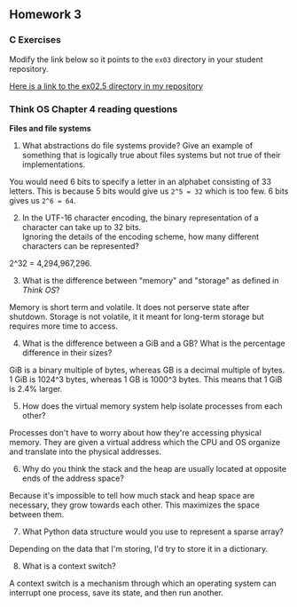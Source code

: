 ## Homework 3

### C Exercises

Modify the link below so it points to the `ex03` directory in your
student repository.

[Here is a link to the ex02.5 directory in my repository](https://github.com/adeaver/ExercisesInC/tree/master/exercises/ex02.5)

### Think OS Chapter 4 reading questions

**Files and file systems**

1) What abstractions do file systems provide?  Give an example of something that is logically 
true about files systems but not true of their implementations.

You would need 6 bits to specify a letter in an alphabet consisting of 33 letters. This is because 5 bits would give us `2^5 = 32` which is too few. 6 bits gives us `2^6 = 64`.

2) In the UTF-16 character encoding, the binary representation of a character can take up to 32 bits.  
Ignoring the details of the encoding scheme, how many different characters can be represented?

2^32 = 4,294,967,296.

3) What is the difference between "memory" and "storage" as defined in *Think OS*?

Memory is short term and volatile. It does not perserve state after shutdown. Storage is not volatile, it it meant for long-term storage but requires more time to access.

4) What is the difference between a GiB and a GB?  What is the percentage difference in their sizes?

GiB is a binary multiple of bytes, whereas GB is a decimal multiple of bytes. 1 GiB is 1024^3 bytes, whereas 1 GB is 1000^3 bytes. This means that 1 GiB is 2.4% larger.

5) How does the virtual memory system help isolate processes from each other?

Processes don't have to worry about how they're accessing physical memory. They are given a virtual address which the CPU and OS organize and translate into the physical addresses.

6) Why do you think the stack and the heap are usually located at opposite ends of the address space?

Because it's impossible to tell how much stack and heap space are necessary, they grow towards each other. This maximizes the space between them.

7) What Python data structure would you use to represent a sparse array?

Depending on the data that I'm storing, I'd try to store it in a dictionary.

8) What is a context switch?

A context switch is a mechanism through which an operating system can interrupt one process, save its state, and then run another.
